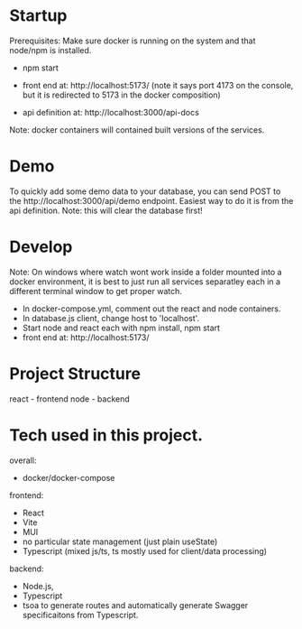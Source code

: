 # Startup

Prerequisites: Make sure docker is running on the system and that node/npm is installed.

* npm start
* front end at: http://localhost:5173/ (note it says port 4173 on the console, but it is redirected to 5173 in the docker composition)

* api definition at: http://localhost:3000/api-docs

Note: docker containers will contained built versions of the services. 

# Demo

To quickly add some demo data to your database, you can send POST to the http://localhost:3000/api/demo endpoint. Easiest way to do it is from the api definition. Note: this will clear the database first!  


# Develop

Note: On windows where watch wont work inside a folder mounted into a docker environment, it is best to just run all services separatley each in a different terminal window to get proper watch. 

* In docker-compose.yml, comment out the react and node containers. 
* In database.js client, change host to 'localhost'. 
* Start node and react each with npm install, npm start   
* front end at: http://localhost:5173/ 


# Project Structure

react - frontend
node - backend


# Tech used in this project. 

overall: 
 * docker/docker-compose

frontend: 
 * React
 * Vite
 * MUI
 * no particular state management (just plain useState)
 * Typescript (mixed js/ts, ts mostly used for client/data processing)

backend: 
 * Node.js, 
 * Typescript
 * tsoa to generate routes and automatically generate Swagger specificaitons from Typescript.  

